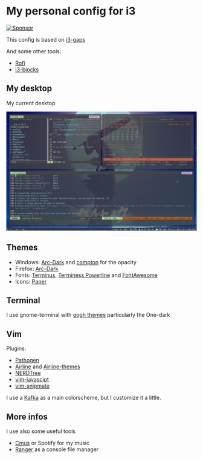 
# My personal config for i3

<a target='_blank' rel='nofollow' href='https://app.codesponsor.io/link/zZDtAG7LfgjRrpGbJyVYoc9Z/Bluedrack28/config'>
  <img alt='Sponsor' width='888' height='68' src='https://app.codesponsor.io/embed/zZDtAG7LfgjRrpGbJyVYoc9Z/Bluedrack28/config.svg' />
</a>


This config is based on [i3-gaps](https://github.com/Airblader/i3)

And some other tools:

* [Rofi](https://davedavenport.github.io/rofi/)
* [i3-blocks](https://github.com/Airblader/i3blocks-gaps)

## My desktop

My current desktop 

![Screenshot](Screenshot.png)

## Themes

* Windows: [Arc-Dark](https://github.com/horst3180/arc-theme) and [compton](https://github.com/chjj/compton) for the opacity
* Firefox: [Arc-Dark](https://github.com/horst3180/arc-firefox-theme)
* Fonts: [Terminus](https://github.com/powerline/fonts/tree/master/Terminus), [Terminess Powerline](https://github.com/powerline/fonts/tree/master/Terminus) and [FontAwesome](http://fontawesome.io/)
* Icons: [Paper](https://snwh.org/paper)
 
## Terminal

I use gnome-terminal with [gogh themes](https://github.com/Mayccoll/Gogh) particularly the One-dark

## Vim

Plugins:

* [Pathogen](https://github.com/tpope/vim-pathogen)
* [Airline](https://github.com/vim-airline/vim-airline) and [Airline-themes](http://github.com/vim-airline/vim-airline-themes)
* [NERDTree](https://github.com/scrooloose/nerdtree)
* [vim-javascipt](https://github.com/pangloss/vim-javascript)
* [vim-snipmate](https://github.com/garbas/vim-snipmate)

I use a [Kafka](https://github.com/Konstruktionist/vim/blob/master/colors/Kafka.vim) as a main colorscheme, but I customize it a little.


## More infos

I use also some useful tools  	
	
* [Cmus](https://cmus.github.io/) or Spotify for my music
* [Ranger](http://ranger.nongnu.org/) as a console file manager

